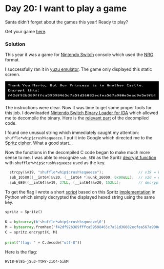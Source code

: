 # Day 20: I want to play a game

Santa didn't forget about the games this year! Ready to play?

Get your game [here](files/HaRdvent.nro).

### Solution

This year it was a game for [Nintendo Switch](https://en.wikipedia.org/wiki/Nintendo_Switch) console which used the [NRO](https://switchbrew.org/wiki/NRO) format.

I successfully ran it in [yuzu emulator](https://yuzu-emu.org/). The game only displayed this static screen.

![game.png](files/game.png "game")

The instructions were clear. Now it was time to get some proper tools for this job. I downloaded [Nintendo Switch Binary Loader for IDA](https://github.com/pgarba/SwitchIDAProLoader) which allowed me to decompile the binary. Here is the [relevant part](files/HaRdvent.c) of the decompiled code.

I found one unusual string which immediately caught my attention: `shuffle*whip$crush%squeeze`. I put it into Google which directed me to the [Spritz cipher](http://people.csail.mit.edu/rivest/pubs/RS14.pdf). What a good start...

Now the functions in the decompiled C code began to make much more sense to me. I was able to recognize `sub_6E0` as the Spritz [decrypt function](https://github.com/cuhsat/spritz.c/blob/master/spritz.c#L142) with `shuffle*whip$crush%squeeze` used as the key.

```c
  strcpy(&v19, "shuffle*whip$crush%squeeze");                // v19 = key
  sub_10580((__int64)&v20, (__int64 *)&unk_26000, 0x98uLL);  // v20 = ciphertext
  sub_6E0((__int64)&v19, 27LL, (__int64)&v20, 152LL);        // decrypt(key, 27, ciphertext, 152)
```

To get the flag I wrote a short [script](../../src/main/python/hackvent2018/Day20.py) based on this Spritz [implementation](https://github.com/edwardcunningham/spritz) in Python which simply decrypted the displayed hexed string using the same key.

```python
spritz = Spritz()

K = bytearray(b'shuffle*whip$crush%squeeze\0')
M = bytearray.fromhex('f42df92b389fffca59598465c7a51d36082ecfea567a900e5eac9e5e9fb1')
C = spritz.encrypt(K, M)

print("flag: " + C.decode("utf-8"))
```

Here is the flag:

```
HV18-Wl8b-jSu3-TtHY-ziO4-5ikM
```
